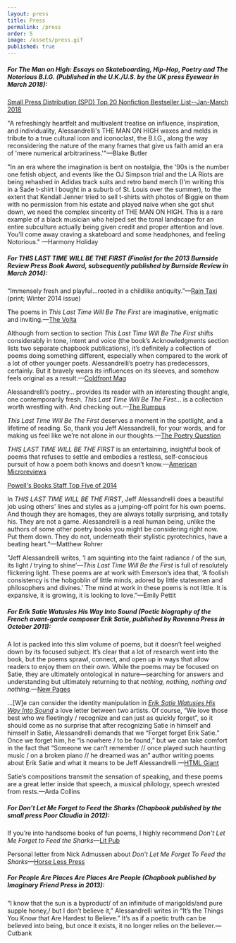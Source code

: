 ```yaml
---
layout: press
title: Press
permalink: /press
order: 5
image: /assets/press.gif
published: true
---
```

##### For *The Man on High: Essays on Skateboarding, Hip-Hop, Poetry and The Notorious B.I.G.* (Published in the U.K./U.S. by the UK press Eyewear in March 2018):

[Small Press Distribution (SPD) Top 20 Nonfiction Bestseller List--Jan-March 2018](https://www.spdbooks.org/pages/bestsellers/nonfiction/default.aspx)   

"A refreshingly heartfelt and multivalent treatise on influence, inspiration, and individuality, Alessandrelli's THE MAN ON HIGH waxes and melds in tribute to a true cultural icon and iconoclast, the B.I.G., along the way reconsidering the nature of the many frames that give us faith amid an era of 'mere numerical arbitrariness.'"—Blake Butler

"In an era where the imagination is bent on nostalgia, the '90s is the number one fetish object, and events like the OJ Simpson trial and the LA Riots are being rehashed in Adidas track suits and retro band merch (I'm writing this in a Sade t-shirt I bought in a suburb of St. Louis over the summer), to the extent that Kendall Jenner tried to sell t-shirts with photos of Biggie on them with no permission from his estate and played naive when she got shut down, we need the complex sincerity of THE MAN ON HIGH. This is a rare example of a black musician who helped set the tonal landscape for an entire subculture actually being given credit and proper attention and love. You'll come away craving a skateboard and some headphones, and feeling Notorious." —Harmony Holiday

##### For *THIS LAST TIME WILL BE THE FIRST* (Finalist for the 2013 Burnside Review Press Book Award, subsequently published by Burnside Review in March 2014):

“Immensely fresh and playful…rooted in a childlike antiquity.”—[Rain Taxi]() (print; Winter 2014 issue)

The poems in *This Last Time Will Be The First* are imaginative, enigmatic and inviting.—[The Volta](https://thevoltablog.wordpress.com/2014/08/05/this-last-time-will-be-the-first-by-jeff-alessandrelli/)

Although from section to section *This Last Time Will Be The First* shifts considerably in tone, intent and voice (the book’s Acknowledgments section lists two separate chapbook publications), it’s definitely a collection of poems doing something different, especially when compared to the work of a lot of other younger poets. Alessandrelli’s poetry has predecessors, certainly. But it bravely wears its influences on its sleeves, and somehow feels original as a result.—[Coldfront Mag](http://coldfrontmag.com/reviews/this-last-time-will-be-the-first-by-jeff-alessandrelli/)

Alessandrelli’s poetry… provides its reader with an interesting thought angle, one contemporarily fresh. *This Last Time Will Be The First*… is a collection worth wrestling with. And checking out.—[The Rumpus](http://therumpus.net/2014/08/this-last-time-will-be-the-first-by-jeff-alessandrelli/)

*This Last Time Will Be The First* deserves a moment in the spotlight, and a lifetime of reading. So, thank you Jeff Alessandrelli, for your words, and for making us feel like we’re not alone in our thoughts.—[The Poetry Question](https://thepoetryquestion.com/2014/06/10/review-jeff-alessandrelli-this-last-time-will-be-the-first/)

*THIS LAST TIME WILL BE THE FIRST* is an entertaining, insightful book of poems that refuses to settle and embodies a restless, self-conscious pursuit of how a poem both knows and doesn’t know.—[American Microreviews](http://www.americanmicroreviews.com/this-last-time-will-be-the-first-jeff-alessandrelli/)

[Powell's Books Staff Top Five of 2014](http://www.powells.com/staff-top-fives-2014)

In *THIS LAST TIME WILL BE THE FIRST*, Jeff Alessandrelli does a beautiful job using others’ lines and styles as a jumping-off point for his own poems. And though they are homages, they are always totally surprising, and totally his. They are not a game. Alessandrelli is a real human being, unlike the authors of some other poetry books you might be considering right now. Put them down. They do not, underneath their stylistic pyrotechnics, have a beating heart.”—Matthew Rohrer

"Jeff Alessandrelli writes, ‘I am squinting into the faint radiance / of the sun, its light / trying to shine’—*This Last Time Will Be the First* is full of resolutely flickering light. These poems are at work with Emerson’s idea that, ‘A foolish consistency is the hobgoblin of little minds, adored by little statesmen and philosophers and divines.’ The mind at work in these poems is not little. It is expansive, it is growing, it is looking to love.”—Emily Pettit

##### For *Erik Satie Watusies His Way Into Sound* (Poetic biography of the French avant-garde composer Erik Satie, published by Ravenna Press in October 2011):

A lot is packed into this slim volume of poems, but it doesn’t feel weighed down by its focused subject. It’s clear that a lot of research went into the book, but the poems sprawl, connect, and open up in ways that allow readers to enjoy them on their own. While the poems may be focused on Satie, they are ultimately ontological in nature—searching for answers and understanding but ultimately returning to that *nothing, nothing, nothing and nothing*.—[New Pages](https://www.newpages.com/item/3608-erik-satie-watusies-his-way-into-sound)

…\[W\]e can consider the identity manipulation in [*Erik Satie Watusies His Way Into Sound*](http://www.ravennapress.com/books/title.php?tid=10029) a love letter between two artists. Of course, “We love those best who we fleetingly / recognize and can just as quickly forget”, so it should come as no surprise that after recognizing Satie in himself and himself in Satie, Alessandrelli demands that we “Forget forget Erik Satie.” Once we forget him, he “is nowhere / to be found,” but we can take comfort in the fact that “Someone we can’t remember // once played such haunting music / on a broken piano // he dreamed was an” author writing poems about Erik Satie and what it means to be Jeff Alessandrelli.—[HTML Giant](http://htmlgiant.com/reviews/erik-satie-watusies-his-way-into-sound/)

Satie’s compositions transmit the sensation of speaking, and these poems are a great letter inside that speech, a musical philology, speech wrested from rests.—Arda Collins

##### For *Don’t Let Me Forget to Feed the Sharks* (Chapbook published by the small press Poor Claudia in 2012):

If you’re into handsome books of fun poems, I highly recommend *Don’t Let Me Forget to Feed the Sharks*—[Lit Pub](https://thelitpub.com/theres-no-time-for-pleasantries-these-are-perilous-waters/)

Personal letter from Nick Admussen about *Don’t Let Me Forget To Feed the Sharks*—[Horse Less Press](https://horselesspress.org/reviews-interviews/nick-admussen-to-jeff-alessandrelli/)

##### For *People Are Places Are Places Are People* (Chapbook published by Imaginary Friend Press in 2013):

“I know that the sun is a byproduct/ of an infinitude of marigolds/and pure supple honey,/ but I don’t believe it,” Alessandrelli writes in “It’s the Things You Know that Are Hardest to Believe.” It’s as if a poetic truth can be believed into being, but once it exists, it no longer relies on the believer.—Cutbank
